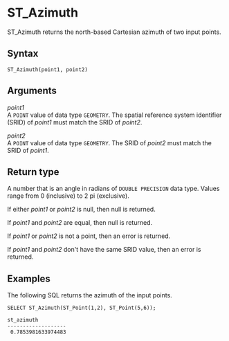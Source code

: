 # ST\_Azimuth<a name="ST_Azimuth-function"></a>

ST\_Azimuth returns the north\-based Cartesian azimuth of two input points\. 

## Syntax<a name="ST_Azimuth-function-syntax"></a>

```
ST_Azimuth(point1, point2)
```

## Arguments<a name="ST_Azimuth-function-arguments"></a>

 *point1*   
A `POINT` value of data type `GEOMETRY`\. The spatial reference system identifier \(SRID\) of *point1* must match the SRID of *point2*\. 

 *point2*   
A `POINT` value of data type `GEOMETRY`\. The SRID of *point2* must match the SRID of *point1*\. 

## Return type<a name="ST_Azimuth-function-return"></a>

A number that is an angle in radians of `DOUBLE PRECISION` data type\. Values range from 0 \(inclusive\) to 2 pi \(exclusive\)\. 

If either *point1* or *point2* is null, then null is returned\. 

If *point1* and *point2* are equal, then null is returned\. 

If *point1* or *point2* is not a point, then an error is returned\. 

If *point1* and *point2* don't have the same SRID value, then an error is returned\. 

## Examples<a name="ST_Azimuth-function-examples"></a>

The following SQL returns the azimuth of the input points\. 

```
SELECT ST_Azimuth(ST_Point(1,2), ST_Point(5,6));
```

```
st_azimuth
-------------------
 0.7853981633974483
```